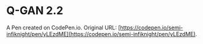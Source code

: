 # Q-GAN 2.2

A Pen created on CodePen.io. Original URL: [https://codepen.io/semi-infiknight/pen/yLEzdME](https://codepen.io/semi-infiknight/pen/yLEzdME).

